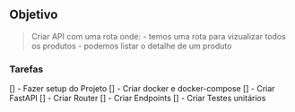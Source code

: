 ## Objetivo 

> Criar API com uma rota onde:
    - temos uma rota para vizualizar todos os produtos 
    - podemos listar o detalhe de um produto


### Tarefas

[] - Fazer setup do Projeto
[] - Criar docker e docker-compose
[] - Criar FastAPI
[] - Criar Router
[] - Criar Endpoints
[] - Criar Testes unitários
    